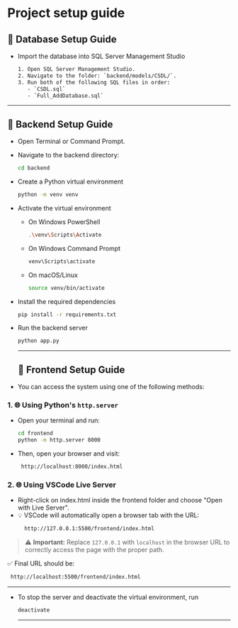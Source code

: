 # Project setup guide
## 🚀 Database Setup Guide
- Import the database into SQL Server Management Studio  
  ```bash
  1. Open SQL Server Management Studio.
  2. Navigate to the folder: `backend/models/CSDL/`.
  3. Run both of the following SQL files in order:
     - `CSDL.sql`
     - `Full_AddDatabase.sql`
  
---
## 🚀 Backend Setup Guide
- Open Terminal or Command Prompt.

- Navigate to the backend directory:
  ```bash
  cd backend
  ```
- Create a Python virtual environment
  ```bash
  python -m venv venv
  ```
- Activate the virtual environment
  - On Windows PowerShell
    ```bash
    .\venv\Scripts\Activate
    ```
  - On Windows Command Prompt
    ```bash
    venv\Scripts\activate
    ```
  - On macOS/Linux
    ```bash
    source venv/bin/activate
    ```
- Install the required dependencies
    ````bash
    pip install -r requirements.txt
    ````
- Run the backend server
    ````bash
    python app.py
    ````
    ---
  ## 🚀 Frontend Setup Guide
- You can access the system using one of the following methods:
 ### 1. 🌐 Using Python's `http.server`

- Open your terminal and run:
  ```bash
  cd frontend
  python -m http.server 8000
- Then, open your browser and visit:
   ````bash
    http://localhost:8000/index.html
    ````
 ### 2. 🌐 Using VSCode Live Server

- Right-click on index.html inside the frontend folder and choose "Open with Live Server".
- 💡 VSCode will automatically open a browser tab with the URL:
  ```bash
    http://127.0.0.1:5500/frontend/index.html


> ⚠️ **Important:** Replace `127.0.0.1` with `localhost` in the browser URL to correctly access the page with the proper path.

✅ Final URL should be:
 ```bash
  http://localhost:5500/frontend/index.html
```
  ---









  
-  To stop the server and deactivate the virtual environment, run
    ````bash
    deactivate
    ````
    
    ---

